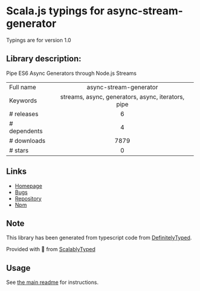 
# Scala.js typings for async-stream-generator

Typings are for version 1.0

## Library description:
Pipe ES6 Async Generators through Node.js Streams

|                    |                 |
| ------------------ | :-------------: |
| Full name          | async-stream-generator |
| Keywords           | streams, async, generators, async, iterators, pipe |
| # releases         | 6 |
| # dependents       | 4 |
| # downloads        | 7879 |
| # stars            | 0 |

## Links
- [Homepage](https://github.com/MattMorgis/async-stream-generator#readme)
- [Bugs](https://github.com/MattMorgis/async-stream-generator/issues)
- [Repository](https://github.com/MattMorgis/async-stream-generator)
- [Npm](https://www.npmjs.com/package/async-stream-generator)
    


## Note
This library has been generated from typescript code from [DefinitelyTyped](https://definitelytyped.org).

Provided with :purple_heart: from [ScalablyTyped](https://github.com/oyvindberg/ScalablyTyped)

## Usage
See [the main readme](../../readme.md) for instructions.


